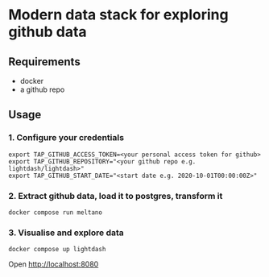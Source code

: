 # Modern data stack for exploring github data

## Requirements

* docker
* a github repo

## Usage

### 1. Configure  your credentials
```
export TAP_GITHUB_ACCESS_TOKEN=<your personal access token for github>
export TAP_GITHUB_REPOSITORY="<your github repo e.g. lightdash/lightdash>"
export TAP_GITHUB_START_DATE="<start date e.g. 2020-10-01T00:00:00Z>"
```


### 2. Extract github data, load it to postgres, transform it

```
docker compose run meltano
```

### 3. Visualise and explore data

```
docker compose up lightdash
```

Open [http://localhost:8080](http://localhost:8080)
